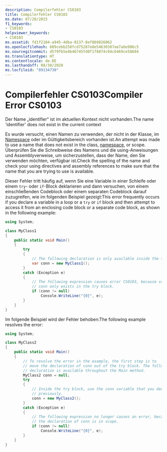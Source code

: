 ```yaml
---
description: Compilerfehler CS0103
title: Compilerfehler CS0103
ms.date: 07/20/2015
f1_keywords:
- CS0103
helpviewer_keywords:
- CS0103
ms.assetid: fd1f2104-a945-4dba-8137-8ef869826062
ms.openlocfilehash: 689cebb258fcd75287e8e54630387ae7a6e986c5
ms.sourcegitcommit: d579fb5e4b46745fd0f1f8874c94c6469ce58604
ms.translationtype: HT
ms.contentlocale: de-DE
ms.lasthandoff: 08/30/2020
ms.locfileid: "89134730"
---
```

# <a name="compiler-error-cs0103"></a><span data-ttu-id="e3072-103">Compilerfehler CS0103</span><span class="sxs-lookup"><span data-stu-id="e3072-103">Compiler Error CS0103</span></span>

<span data-ttu-id="e3072-104">Der Name „identifier“ ist im aktuellen Kontext nicht vorhanden.</span><span class="sxs-lookup"><span data-stu-id="e3072-104">The name 'identifier' does not exist in the current context</span></span>

 <span data-ttu-id="e3072-105">Es wurde versucht, einen Namen zu verwenden, der nicht in der Klasse, im [Namespace](../keywords/namespace.md) oder im Gültigkeitsbereich vorhanden ist.</span><span class="sxs-lookup"><span data-stu-id="e3072-105">An attempt was made to use a name that does not exist in the class, [namespace](../keywords/namespace.md), or scope.</span></span> <span data-ttu-id="e3072-106">Überprüfen Sie die Schreibweise des Namens und die using-Anweisungen und Assemblyverweise, um sicherzustellen, dass der Name, den Sie verwenden möchten, verfügbar ist.</span><span class="sxs-lookup"><span data-stu-id="e3072-106">Check the spelling of the name and check your using directives and assembly references to make sure that the name that you are trying to use is available.</span></span>

 <span data-ttu-id="e3072-107">Dieser Fehler tritt häufig auf, wenn Sie eine Variable in einer Schleife oder einem `try`- oder `if`-Block deklarieren und dann versuchen, von einem einschließenden Codeblock oder einem separaten Codeblock darauf zuzugreifen, wie im folgenden Beispiel gezeigt:</span><span class="sxs-lookup"><span data-stu-id="e3072-107">This error frequently occurs if you declare a variable in a loop or a `try` or `if` block and then attempt to access it from an enclosing code block or a separate code block, as shown in the following example:</span></span>

```csharp
using System;

class MyClass1
{
    public static void Main()
    {
        try
        {
            // The following declaration is only available inside the try block.
            var conn = new MyClass1();
        }
        catch (Exception e)
        {  
            // The following expression causes error CS0103, because variable
            // conn only exists in the try block.
            if (conn != null)
                Console.WriteLine("{0}", e);
        }
    }
}
```

 <span data-ttu-id="e3072-108">Im folgende Beispiel wird der Fehler behoben:</span><span class="sxs-lookup"><span data-stu-id="e3072-108">The following example resolves the error:</span></span>

```csharp
using System;

class MyClass2
{
    public static void Main()
    {
        // To resolve the error in the example, the first step is to
        // move the declaration of conn out of the try block. The following
        // declaration is available throughout the Main method.
        MyClass2 conn = null;
        try
        {
            // Inside the try block, use the conn variable that you declared
            // previously.
            conn = new MyClass2();
        }
        catch (Exception e)
        {
            // The following expression no longer causes an error, because
            // the declaration of conn is in scope.
            if (conn != null)
                Console.WriteLine("{0}", e);
        }
    }
}
```
